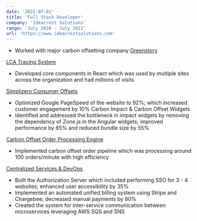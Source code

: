 ```yaml
---
date: '2021-07-01'
title: 'Full Stack Developer'
company: 'Ideacrest Solutions'
range: 'July 2020 - July 2022'
url: 'https://www.ideacrestsolutions.com'
---
```

- Worked with major carbon offsetting company [Greenstory](https://greenstory.io)

[LCA Tracing System](https://greenstory.io)
- Developed core components in React which was used by multiple sites across the organization and had millions of visits 

[Simplizero Consumer Offsets](https://simplizero.com/)
- Optimized Google PageSpeed of the website to 92%; which increased customer engagement by 10% Carbon Impact & Carbon Offset Widgets
- Identified and addressed the bottleneck in impact widgets by removing the dependency of Zone.js in the Angular widgets; improved performance by 85% and reduced bundle size by 55%

[Carbon Offset Order Processing Engine](https://greenstory.io)
- Implemented carbon offset order pipeline which was processing around 100 orders/minute with high efficiency 

[Centralized Services & DevOps](https://greenstory.io)
- Built the Authorization Server which included performing SSO for 3 - 4 websites; enhanced user accessibility by 35%
- Implemented an automated unified billing system using Stripe and Chargebee; decreased manual payments by 80%
- Created the system for inter-service communication between microservices leveraging AWS SQS and SNS